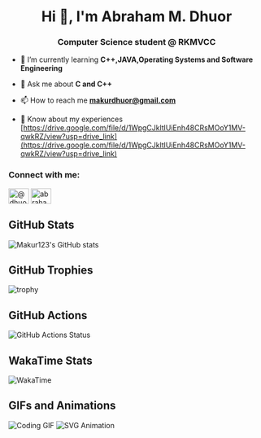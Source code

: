 <h1 align="center">Hi 👋, I'm Abraham M. Dhuor</h1>
<h3 align="center">Computer Science student @ RKMVCC</h3>

- 🌱 I’m currently learning **C++,JAVA,Operating Systems and Software Engineering**
- 💬 Ask me about **C and C++**

- 📫 How to reach me **makurdhuor@gmail.com**

- 📄 Know about my experiences [https://drive.google.com/file/d/1WpgCJkltlUiEnh48CRsMOoY1MV-qwkRZ/view?usp=drive_link](https://drive.google.com/file/d/1WpgCJkltlUiEnh48CRsMOoY1MV-qwkRZ/view?usp=drive_link)

<h3 align="left">Connect with me:</h3>
<p align="left">
<a href="https://twitter.com/@dhuor_makur" target="blank"><img align="center" src="https://raw.githubusercontent.com/rahuldkjain/github-profile-readme-generator/master/src/images/icons/Social/twitter.svg" alt="@dhuor_makur" height="30" width="40" /></a>
<a href="https://linkedin.com/in/abraham.m.dhuor" target="blank"><img align="center" src="https://raw.githubusercontent.com/rahuldkjain/github-profile-readme-generator/master/src/images/icons/Social/linked-in-alt.svg" alt="abraham.m.dhuor" height="30" width="40" /></a>
</p>

## GitHub Stats
![Makur123's GitHub stats](https://github-readme-stats.vercel.app/api?username=Makur123&show_icons=true&theme=radical)

## GitHub Trophies
![trophy](https://github-profile-trophy.vercel.app/?username=Makur123&theme=onedark)

## GitHub Actions
![GitHub Actions Status](https://github.com/Makur123/Makur123/workflows/CI/badge.svg)

## WakaTime Stats
![WakaTime](https://github-readme-stats.vercel.app/api/wakatime?username=Makur123)


## GIFs and Animations
![Coding GIF](https://media.giphy.com/media/LmNwrBhejkK9EFP504/giphy.gif)
![SVG Animation](https://raw.githubusercontent.com/Makur123/Makur123/main/animation.svg)

